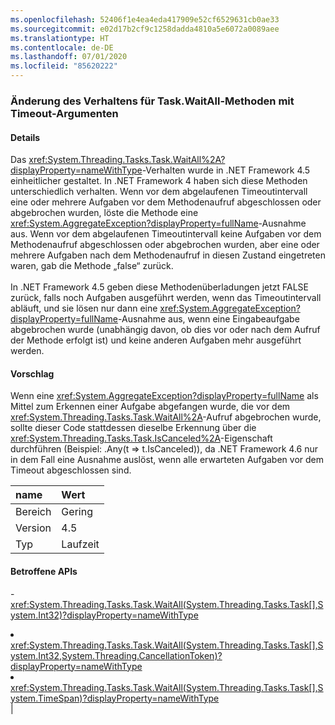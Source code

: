 ```yaml
---
ms.openlocfilehash: 52406f1e4ea4eda417909e52cf6529631cb0ae33
ms.sourcegitcommit: e02d17b2cf9c1258dadda4810a5e6072a0089aee
ms.translationtype: HT
ms.contentlocale: de-DE
ms.lasthandoff: 07/01/2020
ms.locfileid: "85620222"
---
```

### <a name="change-in-behavior-for-taskwaitall-methods-with-time-out-arguments"></a>Änderung des Verhaltens für Task.WaitAll-Methoden mit Timeout-Argumenten

#### <a name="details"></a>Details

Das <xref:System.Threading.Tasks.Task.WaitAll%2A?displayProperty=nameWithType>-Verhalten wurde in .NET Framework 4.5 einheitlicher gestaltet. In .NET Framework 4 haben sich diese Methoden unterschiedlich verhalten. Wenn vor dem abgelaufenen Timeoutintervall eine oder mehrere Aufgaben vor dem Methodenaufruf abgeschlossen oder abgebrochen wurden, löste die Methode eine <xref:System.AggregateException?displayProperty=fullName>-Ausnahme aus. Wenn vor dem abgelaufenen Timeoutintervall keine Aufgaben vor dem Methodenaufruf abgeschlossen oder abgebrochen wurden, aber eine oder mehrere Aufgaben nach dem Methodenaufruf in diesen Zustand eingetreten waren, gab die Methode „false“ zurück.<br/><br/>In .NET Framework 4.5 geben diese Methodenüberladungen jetzt FALSE zurück, falls noch Aufgaben ausgeführt werden, wenn das Timeoutintervall abläuft, und sie lösen nur dann eine <xref:System.AggregateException?displayProperty=fullName>-Ausnahme aus, wenn eine Eingabeaufgabe abgebrochen wurde (unabhängig davon, ob dies vor oder nach dem Aufruf der Methode erfolgt ist) und keine anderen Aufgaben mehr ausgeführt werden.

#### <a name="suggestion"></a>Vorschlag

Wenn eine <xref:System.AggregateException?displayProperty=fullName> als Mittel zum Erkennen einer Aufgabe abgefangen wurde, die vor dem <xref:System.Threading.Tasks.Task.WaitAll%2A>-Aufruf abgebrochen wurde, sollte dieser Code stattdessen dieselbe Erkennung über die <xref:System.Threading.Tasks.Task.IsCanceled%2A>-Eigenschaft durchführen (Beispiel: .Any(t =&gt; t.IsCanceled)), da .NET Framework 4.6 nur in dem Fall eine Ausnahme auslöst, wenn alle erwarteten Aufgaben vor dem Timeout abgeschlossen sind.

| name    | Wert       |
|:--------|:------------|
| Bereich   |Gering|
|Version|4.5|
|Typ|Laufzeit

#### <a name="affected-apis"></a>Betroffene APIs

-<xref:System.Threading.Tasks.Task.WaitAll(System.Threading.Tasks.Task[],System.Int32)?displayProperty=nameWithType></li><li><xref:System.Threading.Tasks.Task.WaitAll(System.Threading.Tasks.Task[],System.Int32,System.Threading.CancellationToken)?displayProperty=nameWithType></li><li><xref:System.Threading.Tasks.Task.WaitAll(System.Threading.Tasks.Task[],System.TimeSpan)?displayProperty=nameWithType></li></ul>|
